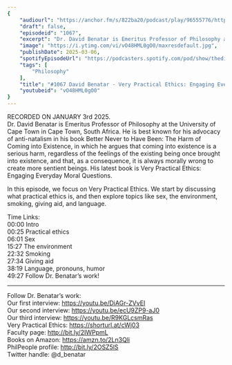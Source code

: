 ```yaml
---
{
	"audiourl": "https://anchor.fm/s/822ba20/podcast/play/96555776/https%3A%2F%2Fd3ctxlq1ktw2nl.cloudfront.net%2Fstaging%2F2025-0-3%2F9b6ae333-3748-12eb-85ca-7a04ee9ac272.m4a",
	"draft": false,
	"episodeid": "1067",
	"excerpt": "Dr. David Benatar is Emeritus Professor of Philosophy at the University of Cape Town in Cape Town, South Africa. He is best known for his advocacy of anti-natalism in his book Better Never to Have Been: The Harm of Coming into Existence, in which he argues that coming into existence is a serious harm, regardless of the feelings of the existing being once brought into existence, and that, as a consequence, it is always morally wrong to create more sentient beings. His latest book is Very Practical Ethics: Engaging Everyday Moral Questions.",
	"image": "https://i.ytimg.com/vi/vO48HML0gO0/maxresdefault.jpg",
	"publishDate": 2025-03-06,
	"spotifyEpisodeUrl": "https://podcasters.spotify.com/pod/show/thedissenter/episodes/1067-David-Benatar---Very-Practical-Ethics-Engaging-Everyday-Moral-Questions-e2t15a0",
	"tags": [
		"Philosophy"
	],
	"title": "#1067 David Benatar - Very Practical Ethics: Engaging Everyday Moral Questions",
	"youtubeid": "vO48HML0gO0"
}
---
```

RECORDED ON JANUARY 3rd 2025.  
Dr. David Benatar is Emeritus Professor of Philosophy at the University of Cape Town in Cape Town, South Africa. He is best known for his advocacy of anti-natalism in his book Better Never to Have Been: The Harm of Coming into Existence, in which he argues that coming into existence is a serious harm, regardless of the feelings of the existing being once brought into existence, and that, as a consequence, it is always morally wrong to create more sentient beings. His latest book is Very Practical Ethics: Engaging Everyday Moral Questions.

In this episode, we focus on Very Practical Ethics. We start by discussing what practical ethics is, and then explore topics like sex, the environment, smoking, giving aid, and language.

Time Links:  
<time>00:00</time> Intro  
<time>00:25</time> Practical ethics  
<time>06:01</time> Sex  
<time>15:27</time> The environment  
<time>22:32</time> Smoking  
<time>27:34</time> Giving aid  
<time>38:19</time> Language, pronouns, humor  
<time>49:27</time> Follow Dr. Benatar’s work!

---

Follow Dr. Benatar’s work:  
Our first interview: https://youtu.be/DiAGr-ZVvEI  
Our second interview: https://youtu.be/ecU9ZP9-aJ0  
Our third interview: https://youtu.be/R9KGLcsmRas  
Very Practical Ethics: https://shorturl.at/cWj03  
Faculty page: http://bit.ly/2IWPpmL  
Books on Amazon: https://amzn.to/2Ln3Qli  
PhilPeople profile: http://bit.ly/2OSZ5lS  
Twitter handle: @d_benatar
